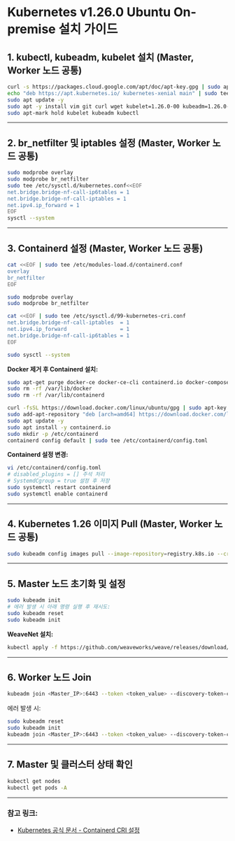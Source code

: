 
# Kubernetes v1.26.0 Ubuntu On-premise 설치 가이드

## 1. kubectl, kubeadm, kubelet 설치 (Master, Worker 노드 공통)
```bash
curl -s https://packages.cloud.google.com/apt/doc/apt-key.gpg | sudo apt-key add -
echo "deb https://apt.kubernetes.io/ kubernetes-xenial main" | sudo tee /etc/apt/sources.list.d/kubernetes.list
sudo apt update -y
sudo apt -y install vim git curl wget kubelet=1.26.0-00 kubeadm=1.26.0-00 kubectl=1.26.0-00
sudo apt-mark hold kubelet kubeadm kubectl
```

---

## 2. br_netfilter 및 iptables 설정 (Master, Worker 노드 공통)
```bash
sudo modprobe overlay
sudo modprobe br_netfilter
sudo tee /etc/sysctl.d/kubernetes.conf<<EOF
net.bridge.bridge-nf-call-ip6tables = 1
net.bridge.bridge-nf-call-iptables = 1
net.ipv4.ip_forward = 1
EOF
sysctl --system
```

---

## 3. Containerd 설정 (Master, Worker 노드 공통)
```bash
cat <<EOF | sudo tee /etc/modules-load.d/containerd.conf
overlay
br_netfilter
EOF

sudo modprobe overlay
sudo modprobe br_netfilter

cat <<EOF | sudo tee /etc/sysctl.d/99-kubernetes-cri.conf
net.bridge.bridge-nf-call-iptables  = 1
net.ipv4.ip_forward                 = 1
net.bridge.bridge-nf-call-ip6tables = 1
EOF

sudo sysctl --system
```

**Docker 제거 후 Containerd 설치:**
```bash
sudo apt-get purge docker-ce docker-ce-cli containerd.io docker-compose-plugin
sudo rm -rf /var/lib/docker
sudo rm -rf /var/lib/containerd

curl -fsSL https://download.docker.com/linux/ubuntu/gpg | sudo apt-key add -
sudo add-apt-repository "deb [arch=amd64] https://download.docker.com/linux/ubuntu $(lsb_release -cs) stable"
sudo apt update -y
sudo apt install -y containerd.io
sudo mkdir -p /etc/containerd
containerd config default | sudo tee /etc/containerd/config.toml
```

**Containerd 설정 변경:**
```bash
vi /etc/containerd/config.toml
# disabled_plugins = [] 주석 처리
# SystemdCgroup = true 설정 후 저장
sudo systemctl restart containerd
sudo systemctl enable containerd
```

---

## 4. Kubernetes 1.26 이미지 Pull (Master, Worker 노드 공통)
```bash
sudo kubeadm config images pull --image-repository=registry.k8s.io --cri-socket unix:///run/containerd/containerd.sock --kubernetes-version v1.26.0
```

---

## 5. Master 노드 초기화 및 설정
```bash
sudo kubeadm init
# 에러 발생 시 아래 명령 실행 후 재시도:
sudo kubeadm reset
sudo kubeadm init
```

**WeaveNet 설치:**
```bash
kubectl apply -f https://github.com/weaveworks/weave/releases/download/v2.8.1/weave-daemonset-k8s.yaml
```

---

## 6. Worker 노드 Join
```bash
kubeadm join <Master_IP>:6443 --token <token_value> --discovery-token-ca-cert-hash <hash_value>
```

에러 발생 시:
```bash
sudo kubeadm reset
sudo kubeadm init
kubeadm join <Master_IP>:6443 --token <token_value> --discovery-token-ca-cert-hash <hash_value>
```

---

## 7. Master 및 클러스터 상태 확인
```bash
kubectl get nodes
kubectl get pods -A
```

---

### 참고 링크:
- [Kubernetes 공식 문서 - Containerd CRI 설정](https://kubernetes.io/ko/docs/setup/production-environment/container-runtimes/#containerd)
